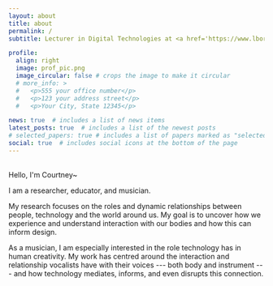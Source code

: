 ```yaml
---
layout: about
title: about
permalink: /
subtitle: Lecturer in Digital Technologies at <a href='https://www.lborolondon.ac.uk/'>Loughborough University London</a>.

profile:
  align: right
  image: prof_pic.png
  image_circular: false # crops the image to make it circular
  # more_info: >
  #   <p>555 your office number</p>
  #   <p>123 your address street</p>
  #   <p>Your City, State 12345</p>

news: true  # includes a list of news items
latest_posts: true  # includes a list of the newest posts
# selected_papers: true # includes a list of papers marked as "selected={true}"
social: true  # includes social icons at the bottom of the page
---
```

<br>
Hello, I'm Courtney~

I am a researcher, educator, and musician.

My research focuses on the roles and dynamic relationships between people, technology and the world around us. My goal is to uncover how we experience and understand interaction with our bodies and how this can inform design.

As a musician, I am especially interested in the role technology has in human creativity. My work has centred around the interaction and relationship vocalists have with their voices --- both body and instrument --- and how technology mediates, informs, and even disrupts this connection.

<!-- Examples of this work in topics including human-centred design, biosignal feedback, autoethnography, and experience querying with micro-phenomenology. -->

<!-- Write your biography here. Tell the world about yourself. Link to your favorite [subreddit](http://reddit.com). You can put a picture in, too. The code is already in, just name your picture `prof_pic.jpg` and put it in the `img/` folder.

Put your address / P.O. box / other info right below your picture. You can also disable any of these elements by editing `profile` property of the YAML header of your `_pages/about.md`. Edit `_bibliography/papers.bib` and Jekyll will render your [publications page](/al-folio/publications/) automatically.

Link to your social media connections, too. This theme is set up to use [Font Awesome icons](http://fortawesome.github.io/Font-Awesome/) and [Academicons](https://jpswalsh.github.io/academicons/), like the ones below. Add your Facebook, Twitter, LinkedIn, Google Scholar, or just disable all of them. -->